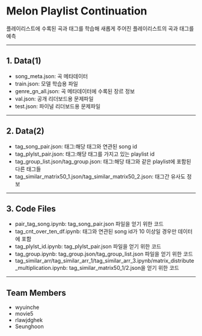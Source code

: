 # Melon Playlist Continuation

플레이리스트에 수록된 곡과 태그를 학습해 새롭게 주어진 플레이리스트의 곡과 태그를 예측

***
## 1. Data(1)

  - song_meta.json: 곡 메타데이터
  - train.json: 모델 학습용 파일
  - genre_gn_all.json: 곡 메타데이터에 수록된 장르 정보
  - val.json: 공개 리더보드용 문제파일
  - test.json: 파이널 리더보드용 문제파일

***
## 2. Data(2)

  - tag_song_pair.json: 태그:해당 태그와 연관된 song id
  - tag_plylst_pair.json: 태그:해당 태그를 가지고 있는 playlist id
  - tag_group_list.json/tag_group.json: 태그:해당 태그와 같은 playlist에 포함된 다른 태그들
  - tag_similar_matrix50_1.json/tag_similar_matrix50_2.json: 태그간 유사도 정보
 
 ***
## 3. Code Files
  
  - pair_tag_song.ipynb: tag_song_pair.json 파일을 얻기 위한 코드
  - tag_cnt_over_ten_df.ipynb: 태그와 연관된 song id가 10 이상일 경우만 데이터에 포함
  - tag_plylst_id.ipynb: tag_plylst_pair.json 파일을 얻기 위한 코드
  - tag_group.ipynb: tag_group.json/tag_group_list.json 파일을 얻기 위한 코드
  - tag_similar_arr/tag_similar_arr_1/tag_similar_arr_3.ipynb/matrix_distribute_multiplication.ipynb: tag_similar_matrix50_1/2.json을 얻기 위한 코드

***
## Team Members
- wyuinche
- movie5
- rlawjdghek
- Seunghoon
  
